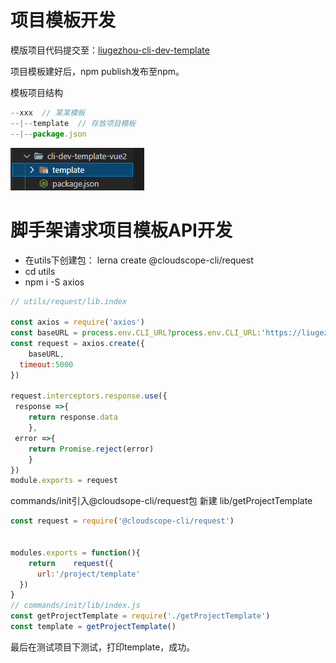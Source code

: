 # 项目模板开发

模版项目代码提交至：[liugezhou-cli-dev-template](https://github.com/liugezhou/liugezhou-cli-dev-template)

项目模板建好后，npm publish发布至npm。



模板项目结构

```javascript
--xxx  // 某某模板
--|--template  // 存放项目模板
--|--package.json
```

![img](image/1624602964620-0a0c11dc-5898-4a29-b8e4-cc9ee2844fbf.png)

# 脚手架请求项目模板API开发

- 在utils下创建包： lerna create @cloudscope-cli/request
- cd utils
- npm i -S axios

```javascript
// utils/request/lib.index

const axios = require('axios')
const baseURL = process.env.CLI_URL?process.env.CLI_URL:'https://liugezhou.com:7001'
const request = axios.create({
    baseURL,
  timeout:5000
})

request.interceptors.response.use({
 response =>{
    return response.data
    },
 error =>{
    return Promise.reject(error)
    }
})
module.exports = request
```

commands/init引入@cloudsope-cli/request包 新建 lib/getProjectTemplate

```javascript
const request = require('@cloudscope-cli/request')


modules.exports = function(){
    return    request({
      url:'/project/template'
  })
}
// commands/init/lib/index.js
const getProjectTemplate = require('./getProjectTemplate')
const template = getProjectTemplate()
```

最后在测试项目下测试，打印template，成功。

